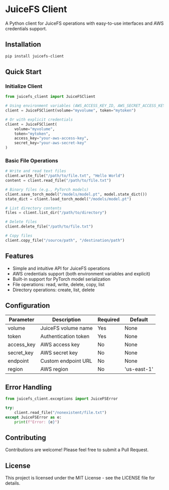 # JuiceFS Client

A Python client for JuiceFS operations with easy-to-use interfaces and AWS credentials support.

## Installation

```bash
pip install juicefs-client
```

## Quick Start

### Initialize Client

```python
from juicefs_client import JuiceFSClient

# Using environment variables (AWS_ACCESS_KEY_ID, AWS_SECRET_ACCESS_KEY)
client = JuiceFSClient(volume="myvolume", token="mytoken")

# Or with explicit credentials
client = JuiceFSClient(
    volume="myvolume",
    token="mytoken",
    access_key="your-aws-access-key",
    secret_key="your-aws-secret-key"
)
```

### Basic File Operations

```python
# Write and read text files
client.write_file("/path/to/file.txt", "Hello World")
content = client.read_file("/path/to/file.txt")

# Binary files (e.g., PyTorch models)
client.save_torch_model("/models/model.pt", model.state_dict())
state_dict = client.load_torch_model("/models/model.pt")

# List directory contents
files = client.list_dir("/path/to/directory")

# Delete files
client.delete_file("/path/to/file.txt")

# Copy files
client.copy_file("/source/path", "/destination/path")
```

## Features

- Simple and intuitive API for JuiceFS operations
- AWS credentials support (both environment variables and explicit)
- Built-in support for PyTorch model serialization
- File operations: read, write, delete, copy, list
- Directory operations: create, list, delete

## Configuration

| Parameter | Description | Required | Default |
|-----------|-------------|----------|----------|
| volume | JuiceFS volume name | Yes | None |
| token | Authentication token | Yes | None |
| access_key | AWS access key | No | None |
| secret_key | AWS secret key | No | None |
| endpoint | Custom endpoint URL | No | None |
| region | AWS region | No | 'us-east-1' |

## Error Handling

```python
from juicefs_client.exceptions import JuiceFSError

try:
    client.read_file("/nonexistent/file.txt")
except JuiceFSError as e:
    print(f"Error: {e}")
```

## Contributing

Contributions are welcome! Please feel free to submit a Pull Request.

## License

This project is licensed under the MIT License - see the LICENSE file for details.